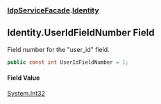 ### [IdpServiceFacade](../index.md 'IdpServiceFacade').[Identity](index.md 'IdpServiceFacade\.Identity')

## Identity\.UserIdFieldNumber Field

Field number for the "user\_id" field\.

```csharp
public const int UserIdFieldNumber = 1;
```

#### Field Value
[System\.Int32](https://learn.microsoft.com/en-us/dotnet/api/system.int32 'System\.Int32')